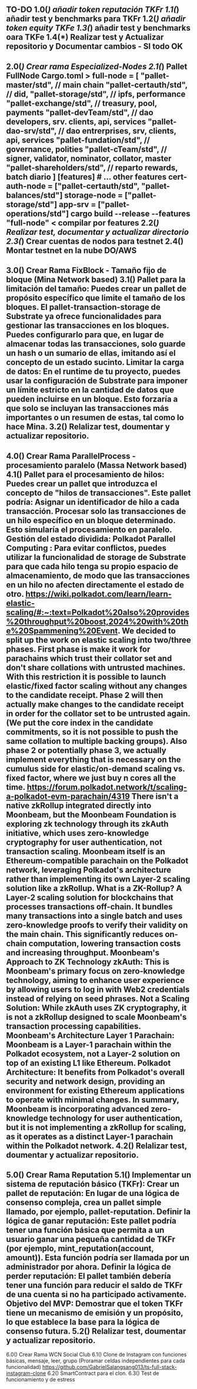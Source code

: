 TO-DO
1.0(*) añadir token reputación TKFr
1.1(*) añadir test y benchmarks para TKFr
1.2(*) añadir token equity TKFe
1.3(*) añadir test y benchmarks oara TKFe
1.4(*) Realizar test y Actualizar repositorio y Documentar cambios - SI todo OK
------------------------------------------------------------------
2.0(*) Crear rama Especialized-Nodes
2.1(*) Pallet FullNode
		Cargo.toml > full-node = [
			"pallet-master/std",        // main chain
			"pallet-certauth/std",      // did, 
			"pallet-storage/std",       // ipfs, performance
			"pallet-exchange/std",      // treasury, pool, payments
			"pallet-devTeam/std",       // dao developers, srv. clients, api, services
			"pallet-dao-srv/std",       // dao entrerprises, srv, clients, api, services
			"pallet-fundation/std",     // governance, polities
			"pallet-cTeam/std", 		// signer, validator, nominator, collator, master
			"pallet-shareholders/std",  // reparto rewards, batch diario
			]
			[features]
				# ... other features
				cert-auth-node = ["pallet-certauth/std", "pallet-balances/std"]
				storage-node = ["pallet-storage/std"]
				app-srv = ["pallet-operations/std"]
		cargo build --release --features "full-node" < compilar por features
2.2(*) Realizar test, documentar y actualizar directorio 
2.3(*) Crear cuentas de nodos para testnet
2.4() Montar testnet en la nube DO/AWS
------------------------------------------------------------------
3.0() Crear Rama FixBlock - Tamaño fijo de bloque (Mina Network based)
3.1() Pallet para la limitación del tamaño: 
		Puedes crear un pallet de propósito específico que limite el tamaño de los bloques. 
		El pallet-transaction-storage de Substrate ya ofrece funcionalidades para gestionar las transacciones en los bloques. 
		Puedes configurarlo para que, en lugar de almacenar todas las transacciones, solo guarde un hash o un sumario de ellas, imitando así el concepto de un estado sucinto.
		Limitar la carga de datos: 
			En el runtime de tu proyecto, puedes usar la configuración de Substrate para imponer un límite estricto en la cantidad de datos que pueden incluirse en un bloque. 
			Esto forzaría a que solo se incluyan las transacciones más importantes o un resumen de estas, tal como lo hace Mina.
3.2()	Relalizar test, doumentar y actualizar repositorio.
------------------------------------------------------------------
4.0() Crear Rama ParallelProcess - procesamiento paralelo (Massa Network based)
4.1() Pallet para el procesamiento de hilos: 
		Puedes crear un pallet que introduzca el concepto de "hilos de transacciones". Este pallet podría:
		Asignar un identificador de hilo a cada transacción.
		Procesar solo las transacciones de un hilo específico en un bloque determinado. Esto simularía el procesamiento en paralelo.
		Gestión del estado dividida: 
		Polkadot Parallel Computing :
			Para evitar conflictos, puedes utilizar la funcionalidad de storage de Substrate para que cada hilo tenga su propio espacio de almacenamiento, 
			de modo que las transacciones en un hilo no afecten directamente el estado de otro.
			https://wiki.polkadot.com/learn/learn-elastic-scaling/#:~:text=Polkadot%20also%20provides%20throughput%20boost,2024%20with%20the%20Spammening%20Event.
			We decided to split up the work on elastic scaling into two/three phases. 
			First phase is make it work for parachains which trust their collator set and don't share collations with untrusted machines. With this restriction it is possible to launch elastic/fixed factor scaling without any changes to the candidate receipt. 
			Phase 2 will then actually make changes to the candidate receipt in order for the collator set to be untrusted again. (We put the core index in the candidate commitments, so it is not possible to push the same collation to multiple backing groups). 
			Also phase 2 or potentially phase 3, we actually implement everything that is necessary on the cumulus side for elastic/on-demand scaling vs. fixed factor, where we just buy n cores all the time.
		https://forum.polkadot.network/t/scaling-a-polkadot-evm-parachain/4319
		There isn't a native zkRollup integrated directly into Moonbeam, but the Moonbeam Foundation is exploring zk technology through its zkAuth initiative, which uses 		zero-knowledge cryptography for user authentication, not transaction scaling. Moonbeam itself is an Ethereum-compatible parachain on the Polkadot network, leveraging Polkadot's architecture rather than implementing its own Layer-2 scaling solution like a zkRollup. 
		What is a ZK-Rollup?
			A Layer-2 scaling solution for blockchains that processes transactions off-chain. 
			It bundles many transactions into a single batch and uses zero-knowledge proofs to verify their validity on the main chain. 
			This significantly reduces on-chain computation, lowering transaction costs and increasing throughput. 
			Moonbeam's Approach to ZK Technology 
			zkAuth:
			This is Moonbeam's primary focus on zero-knowledge technology, aiming to enhance user experience by allowing users to log in with Web2 credentials instead of relying on seed phrases.
			Not a Scaling Solution:
			While zkAuth uses ZK cryptography, it is not a zkRollup designed to scale Moonbeam's transaction processing capabilities.
			Moonbeam's Architecture 
			Layer 1 Parachain:
			Moonbeam is a Layer-1 parachain within the Polkadot ecosystem, not a Layer-2 solution on top of an existing L1 like Ethereum.
			Polkadot Architecture:
			It benefits from Polkadot's overall security and network design, providing an environment for existing Ethereum applications to operate with minimal changes.
			In summary, Moonbeam is incorporating advanced zero-knowledge technology for user authentication, but it is not implementing a zkRollup for scaling, as it operates as a distinct Layer-1 parachain within the Polkadot network. 
4.2() Relalizar test, doumentar y actualizar repositorio.
------------------------------------------------------------------
5.0() Crear Rama Reputation
5.1() Implementar un sistema de reputación básico (TKFr):
		Crear un pallet de reputación: En lugar de una lógica de consenso compleja, crea un pallet simple llamado, por ejemplo, pallet-reputation.
		Definir la lógica de ganar reputación: Este pallet podría tener una función básica que permita a un usuario ganar una pequeña cantidad de TKFr (por ejemplo, mint_reputation(account, amount)). 
			Esta función podría ser llamada por un administrador por ahora.
		Definir la lógica de perder reputación: El pallet también debería tener una función para reducir el saldo de TKFr de una cuenta si no ha participado activamente.
		Objetivo del MVP: Demostrar que el token TKFr tiene un mecanismo de emisión y un propósito, lo que establece la base para la lógica de consenso futura.
5.2() Relalizar test, doumentar y actualizar repositorio.
-----------------------------------------------------------
6.0() Crear Rama WCN Social Club
6.1() Clone de Instagram con funciones  básicas, mensaje, leer, grupo (Proramar celdas independientes para cada funcionalidad)
		https://github.com/GabrielSalangsang013/ts-full-stack-instagram-clone
6.2() SmartContract para el clon.
6.3() Test de funcionamiento y de estress 